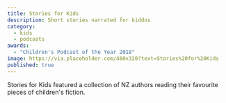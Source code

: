 ```yaml
---
title: Stories for Kids
description: Short stories narrated for kiddos
category:
  - kids
  - podcasts
awards:
  - "Children's Podcast of the Year 2018"
image: https://via.placeholder.com/480x320?text=Stories%20for%20Kids
published: true
---
```

Stories for Kids featured a collection of NZ authors reading their favourite pieces of children's fiction.
